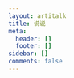 ```yaml
---
layout: artitalk
title: 说说
meta:
  header: []
  footer: []
sidebar: []
comments: false
---
```

<style>
    .article .article-entry #shuoshuo_content ul li:before{
        content: none;
    }
    .shuoshuoimg:hover{
        transform: none;
    }
    .cbp_tmtimeline>li .cbp_tmlabel,.cbp_tmtimeline>li .cbp_tmlabel p{
        cursor: unset;
    }
    #shuoshuo_content button {
        cursor: url(https://cdn.jsdelivr.net/gh/XuxuGood/cdn@master/blogImages/site-img/ayuda.cur), auto;
    }
    .power a{
        cursor: url(https://cdn.jsdelivr.net/gh/XuxuGood/cdn@master/blogImages/site-img/ayuda.cur), auto;
    }
</style>
